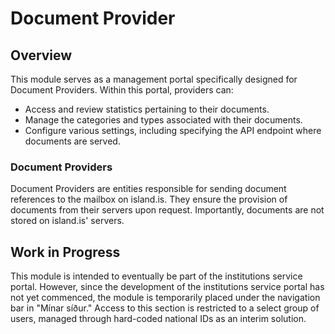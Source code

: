 # Document Provider

## Overview

This module serves as a management portal specifically designed for Document Providers. Within this portal, providers can:

- Access and review statistics pertaining to their documents.
- Manage the categories and types associated with their documents.
- Configure various settings, including specifying the API endpoint where documents are served.

### Document Providers

Document Providers are entities responsible for sending document references to the mailbox on island.is. They ensure the provision of documents from their servers upon request. Importantly, documents are not stored on island.is' servers.

## Work in Progress

This module is intended to eventually be part of the institutions service portal. However, since the development of the institutions service portal has not yet commenced, the module is temporarily placed under the navigation bar in "Mínar síður." Access to this section is restricted to a select group of users, managed through hard-coded national IDs as an interim solution.
